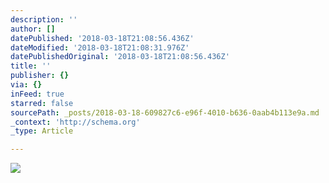 ```yaml
---
description: ''
author: []
datePublished: '2018-03-18T21:08:56.436Z'
dateModified: '2018-03-18T21:08:31.976Z'
datePublishedOriginal: '2018-03-18T21:08:56.436Z'
title: ''
publisher: {}
via: {}
inFeed: true
starred: false
sourcePath: _posts/2018-03-18-609827c6-e96f-4010-b636-0aab4b113e9a.md
_context: 'http://schema.org'
_type: Article

---
```

![](https://the-grid-user-content.s3-us-west-2.amazonaws.com/2c8a7ead-942b-4591-863c-9de7379269be.jpg)